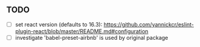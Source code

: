 TODO
-----

- [ ] set react version (defaults to 16.3):
https://github.com/yannickcr/eslint-plugin-react/blob/master/README.md#configuration
- [ ] investigate 'babel-preset-airbnb' is used by original package